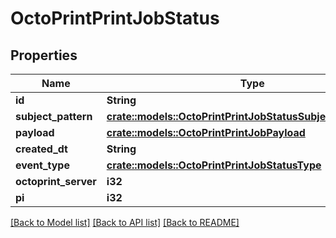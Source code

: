 # OctoPrintPrintJobStatus

## Properties

Name | Type | Description | Notes
------------ | ------------- | ------------- | -------------
**id** | **String** |  | [readonly]
**subject_pattern** | [**crate::models::OctoPrintPrintJobStatusSubjectPatternEnum**](OctoPrintPrintJobStatusSubjectPatternEnum.md) |  | 
**payload** | [**crate::models::OctoPrintPrintJobPayload**](OctoPrintPrintJobPayload.md) |  | 
**created_dt** | **String** |  | [readonly]
**event_type** | [**crate::models::OctoPrintPrintJobStatusType**](OctoPrintPrintJobStatusType.md) |  | 
**octoprint_server** | **i32** |  | 
**pi** | **i32** |  | 

[[Back to Model list]](../README.md#documentation-for-models) [[Back to API list]](../README.md#documentation-for-api-endpoints) [[Back to README]](../README.md)


